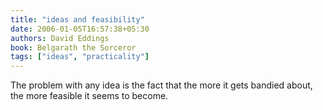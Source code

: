 ```yaml
---
title: "ideas and feasibility"
date: 2006-01-05T16:57:38+05:30
authors: David Eddings
book: Belgarath the Sorceror
tags: ["ideas", "practicality"]
---
```

The problem with any idea is the fact that the more it gets bandied about, the more feasible it seems to become.
